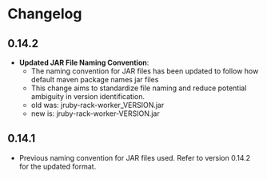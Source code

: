 # Changelog

## 0.14.2

- **Updated JAR File Naming Convention**:
  - The naming convention for JAR files has been updated to follow how default maven package names jar files
  - This change aims to standardize file naming and reduce potential ambiguity in version identification.
  - old was: jruby-rack-worker_VERSION.jar
  - new is: jruby-rack-worker-VERSION.jar

## 0.14.1

- Previous naming convention for JAR files used. Refer to version 0.14.2 for the updated format.

